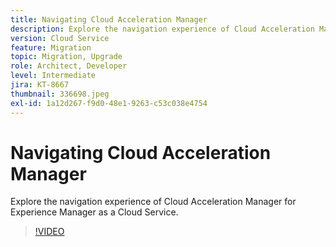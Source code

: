 ```yaml
---
title: Navigating Cloud Acceleration Manager
description: Explore the navigation experience of Cloud Acceleration Manager for Experience Manager as a Cloud Service.
version: Cloud Service
feature: Migration
topic: Migration, Upgrade
role: Architect, Developer
level: Intermediate
jira: KT-8667
thumbnail: 336698.jpeg
exl-id: 1a12d267-f9d0-48e1-9263-c53c038e4754
---
```

# Navigating Cloud Acceleration Manager

Explore the navigation experience of Cloud Acceleration Manager for Experience Manager as a Cloud Service.

>[!VIDEO](https://video.tv.adobe.com/v/336698?quality=12&learn=on)
